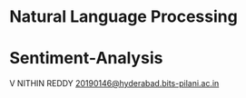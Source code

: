 # Natural Language Processing
# Sentiment-Analysis

V NITHIN REDDY
20190146@hyderabad.bits-pilani.ac.in
